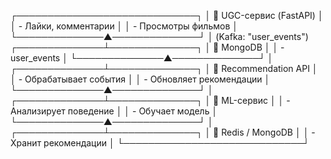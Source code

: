  ┌─────────────────────────────┐
 │ 🎥 UGC-сервис (FastAPI)     │
 │  - Лайки, комментарии       │
 │  - Просмотры фильмов        │
 └──────────────▲──────────────┘
                │ (Kafka: "user_events")
 ┌──────────────┴──────────────┐
 │ 📨 MongoDB                  │
 │  - user_events              │
 └──────────────▲──────────────┘
                │
 ┌──────────────┴──────────────┐
 │ 🤖 Recommendation API       │
 │  - Обрабатывает события     │
 │  - Обновляет рекомендации   │
 └──────────────▲──────────────┘
                │
 ┌──────────────┴──────────────┐
 │ 🧠 ML-сервис                │
 │  - Анализирует поведение    │
 │  - Обучает модель           │
 └──────────────▲──────────────┘
                │
 ┌──────────────┴──────────────┐
 │ 🏪 Redis / MongoDB          │
 │  - Хранит рекомендации      │
 └─────────────────────────────┘
